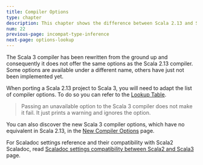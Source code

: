 ```yaml
---
title: Compiler Options
type: chapter
description: This chapter shows the difference between Scala 2.13 and Scala 3 compiler options
num: 22
previous-page: incompat-type-inference
next-page: options-lookup
---
```


The Scala 3 compiler has been rewritten from the ground up and consequently it does not offer the same options as the Scala 2.13 compiler.
Some options are available under a different name, others have just not been implemented yet.

When porting a Scala 2.13 project to Scala 3, you will need to adapt the list of compiler options.
To do so you can refer to the [Lookup Table](options-lookup.html).

> Passing an unavailable option to the Scala 3 compiler does not make it fail.
> It just prints a warning and ignores the option.

You can also discover the new Scala 3 compiler options, which have no equivalent in Scala 2.13, in the [New Compiler Options](options-new.html) page.

For Scaladoc settings reference and their compatibility with Scala2 Scaladoc, read [Scaladoc settings compatibility between Scala2 and Scala3](scaladoc-settings-compatibility.html) page.
